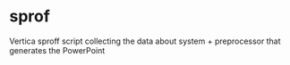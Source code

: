 # sprof
Vertica sproff script collecting the data about system + preprocessor that generates the PowerPoint
